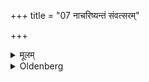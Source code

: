 +++
title = "07 नाचरिष्यन्तं संवत्सरम्"

+++

<details><summary>मूलम्</summary>

नाचरिष्यन्तं संवत्सरम् ७
</details>

<details><summary>Oldenberg</summary>

7. (One should) not initiate one who does not intend to keep the vow through one year.
</details>
